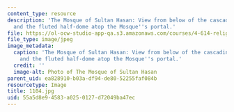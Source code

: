 ```yaml
---
content_type: resource
description: 'The Mosque of Sultan Hasan: View from below of the cascading muqarnas
  and the fluted half-dome atop the Mosque''s portal.'
file: https://ol-ocw-studio-app-qa.s3.amazonaws.com/courses/4-614-religious-architecture-and-islamic-cultures-fall-2002/55a5d8e94583a0250127d72049ba47ec_1104.jpg
file_type: image/jpeg
image_metadata:
  caption: 'The Mosque of Sultan Hasan: View from below of the cascading muqarnas
    and the fluted half-dome atop the Mosque''s portal.'
  credit: ''
  image-alt: Photo of The Mosque of Sultan Hasan
parent_uid: ea828910-b03a-df94-de80-52255faf084b
resourcetype: Image
title: 1104.jpg
uid: 55a5d8e9-4583-a025-0127-d72049ba47ec
---
```

